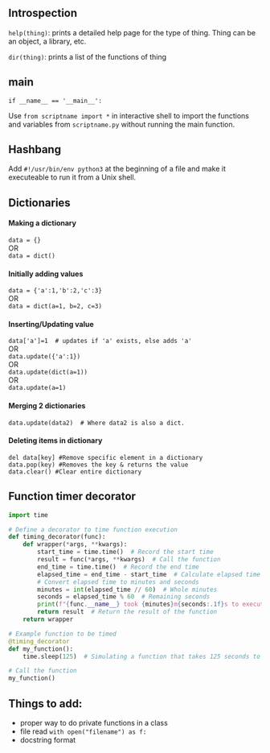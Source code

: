 ## Introspection

`help(thing)`: prints a detailed help page for the type of thing. Thing can be an object, a library, etc.

`dir(thing)`: prints a list of the functions of thing


## main

```
if __name__ == '__main__':
```

Use `from scriptname import *` in interactive shell to import the functions and variables from `scriptname.py` without running the main function.

## Hashbang

Add `#!/usr/bin/env python3` at the beginning of a file and make it executeable to run it from a Unix shell.


## Dictionaries  
#### Making a dictionary 

`data = {}`  
OR  
`data = dict()`  

#### Initially adding values 

`data = {'a':1,'b':2,'c':3}`  
OR  
`data = dict(a=1, b=2, c=3)`  

#### Inserting/Updating value 

`data['a']=1  # updates if 'a' exists, else adds 'a'`  
OR  
`data.update({'a':1})`  
OR  
`data.update(dict(a=1))`  
OR  
`data.update(a=1)`  

#### Merging 2 dictionaries 

`data.update(data2)  # Where data2 is also a dict.`  

#### Deleting items in dictionary 

`del data[key] #Remove specific element in a dictionary`  
`data.pop(key) #Removes the key & returns the value`  
`data.clear() #Clear entire dictionary`  

## Function timer decorator
```python
import time

# Define a decorator to time function execution
def timing_decorator(func):
    def wrapper(*args, **kwargs):
        start_time = time.time()  # Record the start time
        result = func(*args, **kwargs)  # Call the function
        end_time = time.time()  # Record the end time
        elapsed_time = end_time - start_time  # Calculate elapsed time
        # Convert elapsed time to minutes and seconds
        minutes = int(elapsed_time // 60)  # Whole minutes
        seconds = elapsed_time % 60  # Remaining seconds
        print(f"{func.__name__} took {minutes}m{seconds:.1f}s to execute.")
        return result  # Return the result of the function
    return wrapper

# Example function to be timed
@timing_decorator
def my_function():
    time.sleep(125)  # Simulating a function that takes 125 seconds to execute

# Call the function
my_function()
```

## Things to add:
* proper way to do private functions in a class
* file read `with open("filename") as f:` 
* docstring format 
